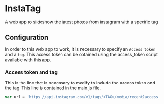 InstaTag
======
A web app to slideshow the latest photos from Instagram with a specific tag

## Configuration
In order to this web app to work, it is necessary to specify an `Access token` and a `tag`. This access token can be obtained using the access_token script available with this app. 

### Access token and tag
This is the line that is necessary to modify to include the access token and the tag. This line is contained in the main.js file.

``` javascript
var url = 'https://api.instagram.com/v1/tags/<TAG>/media/recent?access_token=<ACCESS_TOKEN>';
```
